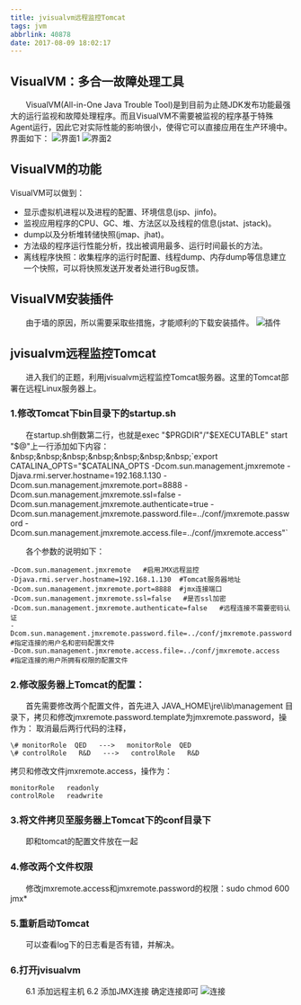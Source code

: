 ```yaml
---
title: jvisualvm远程监控Tomcat
tags: jvm
abbrlink: 40878
date: 2017-08-09 18:02:17
---
```

## VisualVM：多合一故障处理工具
&nbsp;&nbsp;&nbsp;&nbsp;&nbsp;&nbsp;&nbsp;VisualVM(All-in-One Java Trouble Tool)是到目前为止随JDK发布功能最强大的运行监视和故障处理程序。而且VisualVM不需要被监视的程序基于特殊Agent运行，因此它对实际性能的影响很小，使得它可以直接应用在生产环境中。
界面如下：
![界面1](http://img.blog.csdn.net/20170809183644088?watermark/2/text/aHR0cDovL2Jsb2cuY3Nkbi5uZXQvaV9hbV90b21hdG8=/font/5a6L5L2T/fontsize/400/fill/I0JBQkFCMA==/dissolve/70/gravity/SouthEast)
![界面2](http://img.blog.csdn.net/20170809183710495?watermark/2/text/aHR0cDovL2Jsb2cuY3Nkbi5uZXQvaV9hbV90b21hdG8=/font/5a6L5L2T/fontsize/400/fill/I0JBQkFCMA==/dissolve/70/gravity/SouthEast)
## VisualVM的功能
VisualVM可以做到：

- 显示虚拟机进程以及进程的配置、环境信息(jsp、jinfo)。
- 监视应用程序的CPU、GC、堆、方法区以及线程的信息(jstat、jstack)。
- dump以及分析堆转储快照(jmap、jhat)。
- 方法级的程序运行性能分析，找出被调用最多、运行时间最长的方法。
- 离线程序快照：收集程序的运行时配置、线程dump、内存dump等信息建立一个快照，可以将快照发送开发者处进行Bug反馈。

## VisualVM安装插件
&nbsp;&nbsp;&nbsp;&nbsp;&nbsp;&nbsp;&nbsp;由于墙的原因，所以需要采取些措施，才能顺利的下载安装插件。
![插件](http://img.blog.csdn.net/20170809183752146?watermark/2/text/aHR0cDovL2Jsb2cuY3Nkbi5uZXQvaV9hbV90b21hdG8=/font/5a6L5L2T/fontsize/400/fill/I0JBQkFCMA==/dissolve/70/gravity/SouthEast)

## jvisualvm远程监控Tomcat
&nbsp;&nbsp;&nbsp;&nbsp;&nbsp;&nbsp;&nbsp;进入我们的正题，利用jvisualvm远程监控Tomcat服务器。这里的Tomcat部署在远程Linux服务器上。

### 1.修改Tomcat下bin目录下的startup.sh
&nbsp;&nbsp;&nbsp;&nbsp;&nbsp;&nbsp;&nbsp;在startup.sh倒数第二行，也就是exec "$PRGDIR"/"$EXECUTABLE" start "$@"上一行添加如下内容：
&nbsp;&nbsp;&nbsp;&nbsp;&nbsp;&nbsp;&nbsp;`export CATALINA_OPTS="$CATALINA_OPTS
-Dcom.sun.management.jmxremote
-Djava.rmi.server.hostname=192.168.1.130
-Dcom.sun.management.jmxremote.port=8888
-Dcom.sun.management.jmxremote.ssl=false
-Dcom.sun.management.jmxremote.authenticate=true
-Dcom.sun.management.jmxremote.password.file=../conf/jmxremote.password
-Dcom.sun.management.jmxremote.access.file=../conf/jmxremote.access"`

&nbsp;&nbsp;&nbsp;&nbsp;&nbsp;&nbsp;&nbsp;各个参数的说明如下：

    -Dcom.sun.management.jmxremote   #启用JMX远程监控
	-Djava.rmi.server.hostname=192.168.1.130  #Tomcat服务器地址
	-Dcom.sun.management.jmxremote.port=8888  #jmx连接端口
	-Dcom.sun.management.jmxremote.ssl=false   #是否ssl加密
	-Dcom.sun.management.jmxremote.authenticate=false   #远程连接不需要密码认证
	-Dcom.sun.management.jmxremote.password.file=../conf/jmxremote.password   #指定连接的用户名和密码配置文件
	-Dcom.sun.management.jmxremote.access.file=../conf/jmxremote.access   #指定连接的用户所拥有权限的配置文件

### 2.修改服务器上Tomcat的配置：
&nbsp;&nbsp;&nbsp;&nbsp;&nbsp;&nbsp;&nbsp;首先需要修改两个配置文件，首先进入 JAVA_HOME\jre\lib\management 目录下，拷贝和修改jmxremote.password.template为jmxremote.password，操作为：
取消最后两行代码的注释，

	\# monitorRole  QED   --->   monitorRole  QED
	\# controlRole   R&D   --->   controlRole   R&D
拷贝和修改文件jmxremote.access，操作为：

	monitorRole   readonly
	controlRole   readwrite

### 3.将文件拷贝至服务器上Tomcat下的conf目录下
&nbsp;&nbsp;&nbsp;&nbsp;&nbsp;&nbsp;&nbsp;即和tomcat的配置文件放在一起

### 4.修改两个文件权限
&nbsp;&nbsp;&nbsp;&nbsp;&nbsp;&nbsp;&nbsp;修改jmxremote.access和jmxremote.password的权限：sudo chmod 600 jmx*

### 5.重新启动Tomcat
&nbsp;&nbsp;&nbsp;&nbsp;&nbsp;&nbsp;&nbsp;可以查看log下的日志看是否有错，并解决。

### 6.打开jvisualvm
&nbsp;&nbsp;&nbsp;&nbsp;&nbsp;&nbsp;&nbsp;6.1 添加远程主机 6.2 添加JMX连接 确定连接即可
![连接](http://img.blog.csdn.net/20170809183806389?watermark/2/text/aHR0cDovL2Jsb2cuY3Nkbi5uZXQvaV9hbV90b21hdG8=/font/5a6L5L2T/fontsize/400/fill/I0JBQkFCMA==/dissolve/70/gravity/SouthEast)


